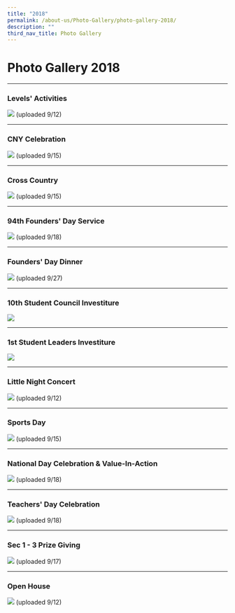 ```yaml
---
title: "2018"
permalink: /about-us/Photo-Gallery/photo-gallery-2018/
description: ""
third_nav_title: Photo Gallery
---
```

# **Photo Gallery 2018**
-----------------------------------------------------------------------

### Levels' Activities

![](/images/pg2018-1.jpg)
(uploaded 9/12)

-------------------------------------------------------------------------

### CNY Celebration

![](/images/pg2018-2.jpg)
(uploaded 9/15)

-------------------------------------------------------------------------

### Cross Country

![](/images/pg2018-3.jpg)
(uploaded 9/15)

-------------------------------------------------------------------------

### 94th Founders' Day Service

![](/images/pg2018-4.jpg)
(uploaded 9/18)

-------------------------------------------------------------------------

### Founders' Day Dinner

![](/images/pg2018-5.jpg)
(uploaded 9/27)

-------------------------------------------------------------------------

### 10th Student Council Investiture

![](/images/pg2018-6.jpg)

-------------------------------------------------------------------------

### 1st Student Leaders Investiture

![](/images/pg2018-7.jpg)

------------------------------------------------------------------------

### Little Night Concert

![](/images/pg2018-8.jpg)
(uploaded 9/12)

------------------------------------------------------------------------

### Sports Day

![](/images/pg2018-9.jpg)
(uploaded 9/15)

-------------------------------------------------------------------------

### National Day Celebration & Value-In-Action

![](/images/pg2018-10.jpg)
(uploaded 9/18)

-------------------------------------------------------------------------

### Teachers' Day Celebration

![](/images/pg2018-11.jpg)
(uploaded 9/18)

-------------------------------------------------------------------------

### Sec 1 - 3 Prize Giving

![](/images/pg2018-12.jpg)
(uploaded 9/17)

-------------------------------------------------------------------------

### Open House


![](/images/pg2018-13.jpg)
(uploaded 9/12)